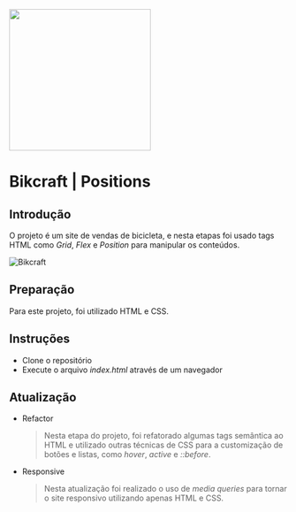 ﻿<img src="https://imgur.com/yocnWZF.png" width="256">
  
# Bikcraft | Positions
## Introdução
O projeto é um site de vendas de bicicleta, e nesta etapas foi usado tags HTML como *Grid*, *Flex* e *Position* 
para manipular os conteúdos.

![Bikcraft](https://imgur.com/ursxbGF.jpg)

## Preparação

Para este projeto, foi utilizado HTML e CSS.

## Instruções

- Clone o repositório
- Execute o arquivo _index.html_ através de um navegador

## Atualização

- Refactor

  > Nesta etapa do projeto, foi refatorado algumas tags semântica ao HTML e utilizado outras técnicas de CSS para a customização de botões e listas, como _hover_, _active_ e _::before_.

- Responsive
  > Nesta atualização foi realizado o uso de _media queries_ para tornar o site responsivo utilizando apenas HTML e CSS.

